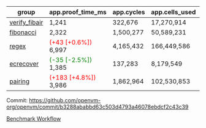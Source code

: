 | group | app.proof_time_ms | app.cycles | app.cells_used | leaf.proof_time_ms | leaf.cycles | leaf.cells_used |
| -- | -- | -- | -- | -- | -- | -- |
| [verify_fibair](https://github.com/openvm-org/openvm/blob/benchmark-results/benchmarks-pr/1874/verify_fibair-b3288ababbd63c503d4793a46078ebdcf2c43c39.md) | 1,241 |  322,676 |  17,270,914 |- | - | - |
| [fibonacci](https://github.com/openvm-org/openvm/blob/benchmark-results/benchmarks-pr/1874/fibonacci-b3288ababbd63c503d4793a46078ebdcf2c43c39.md) | 2,322 |  1,500,277 |  50,589,231 |- | - | - |
| [regex](https://github.com/openvm-org/openvm/blob/benchmark-results/benchmarks-pr/1874/regex-b3288ababbd63c503d4793a46078ebdcf2c43c39.md) |<span style='color: red'>(+43 [+0.6%])</span> 6,997 |  4,165,432 |  166,449,586 |- | - | - |
| [ecrecover](https://github.com/openvm-org/openvm/blob/benchmark-results/benchmarks-pr/1874/ecrecover-b3288ababbd63c503d4793a46078ebdcf2c43c39.md) |<span style='color: green'>(-35 [-2.5%])</span> 1,385 |  137,283 |  8,179,549 |- | - | - |
| [pairing](https://github.com/openvm-org/openvm/blob/benchmark-results/benchmarks-pr/1874/pairing-b3288ababbd63c503d4793a46078ebdcf2c43c39.md) |<span style='color: red'>(+183 [+4.8%])</span> 3,986 |  1,862,964 |  102,530,853 |- | - | - |


Commit: https://github.com/openvm-org/openvm/commit/b3288ababbd63c503d4793a46078ebdcf2c43c39

[Benchmark Workflow](https://github.com/openvm-org/openvm/actions/runs/16330194658)
